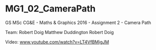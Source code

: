 # MG1_02_CameraPath
GS MSc CG&amp;E - Maths &amp; Graphics 2016 - Assignment 2 - Camera Path

Team:
Robert Doig
Matthew Duddington
Robert Doig 

Video:
www.youtube.com/watch?v=LT4VfBMigJM